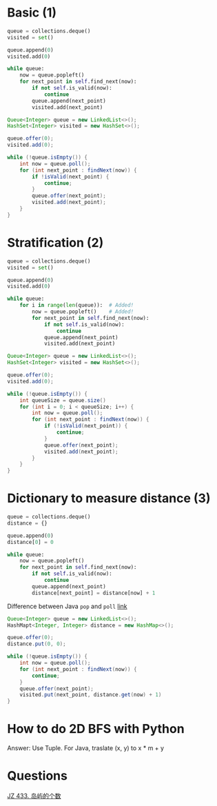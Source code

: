 # Basic (1)
```python
queue = collections.deque()
visited = set()

queue.append(0)
visited.add(0)

while queue:
    now = queue.popleft()
    for next_point in self.find_next(now):
        if not self.is_valid(now):
            continue
        queue.append(next_point)
        visited.add(next_point)
```
```java
Queue<Integer> queue = new LinkedList<>();
HashSet<Integer> visited = new HashSet<>();

queue.offer(0);
visited.add(0);

while (!queue.isEmpty()) {
    int now = queue.poll();
    for (int next_point : findNext(now)) {
        if !isValid(next_point) {
            continue;
        }
        queue.offer(next_point);
        visited.add(next_point);
    }
}
```
# Stratification (2)
```python
queue = collections.deque()
visited = set()

queue.append(0)
visited.add(0)

while queue:
    for i in range(len(queue)):  # Added!
        now = queue.popleft()    # Added!
        for next_point in self.find_next(now):
            if not self.is_valid(now):
                continue
            queue.append(next_point)
            visited.add(next_point)
```
```java
Queue<Integer> queue = new LinkedList<>();
HashSet<Integer> visited = new HashSet<>();

queue.offer(0);
visited.add(0);

while (!queue.isEmpty()) {
    int queueSize = queue.size()
    for (int i = 0; i < queueSize; i++) {
        int now = queue.poll();
        for (int next_point : findNext(now)) {
            if (!isValid(next_point)) {
                continue;
            }
            queue.offer(next_point);
            visited.add(next_point);
        }
    }
}
```
# Dictionary to measure distance (3)
```python
queue = collections.deque()
distance = {}

queue.append(0)
distance[0] = 0

while queue:
    now = queue.popleft()
    for next_point in self.find_next(now):
        if not self.is_valid(now):
            continue
        queue.append(next_point)
        distance[next_point] = distance[now] + 1
```
Difference between Java `pop` and `poll` [link](https://www.baeldung.com/java-linkedlist#:~:text=The%20difference%20between%20poll(),list%2C%20whereas%20poll%20returns%20null.)
```java
Queue<Integer> queue = new LinkedList<>();
HashMapt<Integer, Integer> distance = new HashMap<>();

queue.offer(0);
distance.put(0, 0);

while (!queue.isEmpty()) {
    int now = queue.poll();
    for (int next_point : findNext(now)) {
        continue;
    }
    queue.offer(next_point);
    visited.put(next_point, distance.get(now) + 1)
}
```

# How to do 2D BFS with Python
Answer: Use Tuple. For Java, traslate (x, y) to x * m + y

# Questions
[JZ 433. 岛屿的个数](https://github.com/libinruan/delightcode/blob/main/lintcode/j0433_number_of_islands.md)